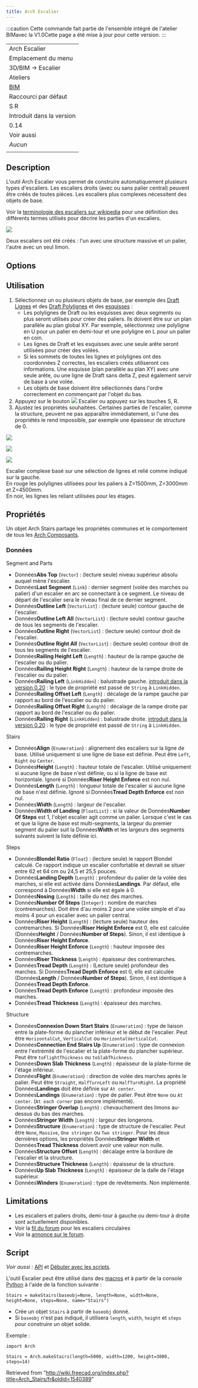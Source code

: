 ```yaml
---
title: Arch Escalier
---
```

:::caution
Cette commande fait partie de l'ensemble intégré de l'atelier BIMavec la V1.0Cette page a été mise à jour pour cette version.
:::

|  |
| --- |
| Arch Escalier |
| Emplacement du menu |
| 3D/BIM → Escalier |
| Ateliers |
| [BIM](/BIM_Workbench/fr "BIM Workbench/fr") |
| Raccourci par défaut |
| S R |
| Introduit dans la version |
| 0.14 |
| Voir aussi |
| *Aucun* |
|  |

## Description

L'outil Arch Escalier vous permet de construire automatiquement plusieurs types d'escaliers. Les escaliers droits (avec ou sans palier central) peuvent être créés de toutes pièces. Les escaliers plus complexes nécessitent des objets de base.

Voir la [terminologie des escaliers sur wikipedia](https://fr.wikipedia.org/wiki/Escalier#Terminologie) pour une définition des différents termes utilisés pour décrire les parties d'un escaliers.

![](/images/Arch_Stairs_example.jpg)

Deux escaliers ont été créés : l'un avec une structure massive et un palier, l'autre avec un seul limon.

## Options

## Utilisation

1. Sélectionnez un ou plusieurs objets de base, par exemple des [Draft Lignes](/Draft_Line/fr "Draft Line/fr") et des [Draft Polylignes](/Draft_Wire/fr "Draft Wire/fr") et des [esquisses](/Sketch/fr "Sketch/fr") :
   * Les polylignes de Draft ou les esquisses avec deux segments ou plus seront utilisés pour créer des paliers. Ils doivent être sur un plan parallèle au plan global XY. Par exemple, sélectionnez une polyligne en U pour un palier en demi-tour et une polyligne en L pour un palier en coin.
   * Les lignes de Draft et les esquisses avec une seule arête seront utilisées pour créer des volées.
   * Si les sommets de toutes les lignes et polylignes ont des coordonnées Z correctes, les escaliers créés utiliseront ces informations. Une esquisse (plan parallèle au plan XY) avec une seule arête, ou une ligne de Draft sans delta Z, peut également servir de base à une volée.
   * Les objets de base doivent être sélectionnés dans l'ordre correctement en commençant par l'objet du bas.
2. Appuyez sur le bouton ![](/images/Arch_Stairs.svg) Escalier ou appuyez sur les touches S, R.
3. Ajustez les propriétés souhaitées. Certaines parties de l'escalier, comme la structure, peuvent ne pas apparaître immédiatement, si l'une des propriétés le rend impossible, par exemple une épaisseur de structure de 0.

![](/images/Stairs_and_Landing_02.png)

![](/images/Stairs_and_Landing_01.png)

![](/images/Arch_Stairs_Complex_Example.png)

Escalier complexe basé sur une sélection de lignes et relié comme indiqué sur la gauche.  
En rouge les polylignes utilisées pour les paliers à Z=1500mm, Z=3000mm et Z=4500mm.  
En noir, les lignes les reliant utilisées pour les étages.

## Propriétés

Un objet Arch Stairs partage les propriétés communes et le comportement de tous les [Arch Composants](/Arch_Component/fr "Arch Component/fr").

### Données

Segment and Parts

* Données**Abs Top** (`Vector`) : (lecture seule) niveau supérieur absolu auquel mène l'escalier.
* Données**Last Segment** (`Link`) : dernier segment (volée des marches ou palier) d'un escalier en arc se connectant à ce segment. Le niveau de départ de l'escalier sera le niveau final de ce dernier segment.
* Données**Outline Left** (`VectorList`) : (lecture seule) contour gauche de l'escalier.
* Données**Outline Left All** (`VectorList`) : (lecture seule) contour gauche de tous les segments de l'escalier.
* Données**Outline Right** (`VectorList`) : (lecture seule) contour droit de l'escalier.
* Données**Outline Right All** (`VectorList`) : (lecture seule) contour droit de tous les segments de l'escalier.
* Données**Railing Height Left** (`Length`) : hauteur de la rampe gauche de l'escalier ou du palier.
* Données**Railing Height Right** (`Length`) : hauteur de la rampe droite de l'escalier ou du palier.
* Données**Railing Left** (`LinkHidden`) : balustrade gauche. [introduit dans la version 0.20](/Release_notes_0.20/fr "Release notes 0.20/fr") : le type de propriété est passé de `String` à `LinkHidden`.
* Données**Railing Offset Left** (`Length`) : décalage de la rampe gauche par rapport au bord de l'escalier ou du palier.
* Données**Railing Offset Right** (`Length`) : décalage de la rampe droite par rapport au bord de l'escalier ou du palier.
* Données**Railing Right** (`LinkHidden`) : balustrade droite. [introduit dans la version 0.20](/Release_notes_0.20/fr "Release notes 0.20/fr") : le type de propriété est passé de `String` à `LinkHidden`.

Stairs

* Données**Align** (`Enumeration`) : alignement des escaliers sur la ligne de base. Utilisé uniquement si une ligne de base est définie. Peut être `Left`, `Right` ou `Center`.
* Données**Height** (`Length`) : hauteur totale de l'escalier. Utilisé uniquement si aucune ligne de base n'est définie, ou si la ligne de base est horizontale. Ignoré si Données**Riser Height Enforce** est non nul.
* Données**Length** (`Length`) : longueur totale de l'escalier si aucune ligne de base n'est définie. Ignoré si Données**Tread Depth Enforce** est non nul.
* Données**Width** (`Length`) : largeur de l'escalier.
* Données**Width of Landing** (`FloatList`) : si la valeur de Données**Number Of Steps** est 1, l'objet escalier agit comme un palier. Lorsque c'est le cas et que la ligne de base est multi-segments, la largeur du premier segment du palier suit la Données**Width** et les largeurs des segments suivants suivent la liste définie ici.

Steps

* Données**Blondel Ratio** (`Float`) : (lecture seule) le rapport Blondel calculé. Ce rapport indique un escalier confortable et devrait se situer entre 62 et 64 cm ou 24,5 et 25,5 pouces.
* Données**Landing Depth** (`Length`) : profondeur du palier de la volée des marches, si elle est activée dans Données**Landings**. Par défaut, elle correspond à Données**Width** si elle est égale à 0.
* Données**Nosing** (`Length`) : taille du nez des marches.
* Données**Number Of Steps** (`Integer`) : nombre de marches (contremarches). Doit être d'au moins 2 pour une volée simple et d'au moins 4 pour un escalier avec un palier central.
* Données**Riser Height** (`Length`) : (lecture seule) hauteur des contremarches. Si Données**Riser Height Enforce** est 0, elle est calculée (Données**Height** / Données**Number of Steps**). Sinon, il est identique à Données**Riser Height Enforce**.
* Données**Riser Height Enforce** (`Length`) : hauteur imposée des contremarches.
* Données**Riser Thickness** (`Length`) : épaisseur des contremarches.
* Données**Tread Depth** (`Length`) : (Lecture seule) profondeur des marches. Si Données**Tread Depth Enforce** est 0, elle est calculée (Données**Length** / Données**Number of Steps**). Sinon, il est identique à Données**Tread Depth Enforce**.
* Données**Tread Depth Enforce** (`Length`) : profondeur imposée des marches.
* Données**Tread Thickness** (`Length`) : épaisseur des marches.

Structure

* Données**Connexion Down Start Stairs** (`Enumeration`) : type de liaison entre la plate-forme du plancher inférieur et le début de l'escalier. Peut être `HorizontalCut`, `VerticalCut` ou `HorizontalVerticalCut`.
* Données**Connection End Stairs Up** (`Enumeration`) : type de connexion entre l'extrémité de l'escalier et la plate-forme du plancher supérieur. Peut être `toFlightThickness` ou `toSlabThickness`.
* Données**Down Slab Thickness** (`Length`) : épaisseur de la plate-forme de l'étage inférieur.
* Données**Flight** (`Enumeration`) : direction de volée des marches après le palier. Peut être `Straight`, `HalfTurnLeft` ou `HalfTurnRight`. La propriété Données**Landings** doit être définie sur `At center`.
* Données**Landings** (`Enumeration`) : type de palier. Peut être `None` ou `At center`. (`At each corner` pas encore implémenté).
* Données**Stringer Overlap** (`Length`) : chevauchement des limons au-dessus du bas des marches.
* Données**Stringer Width** (`Length`) : largeur des longerons.
* Données**Structure** (`Enumeration`) : type de structure de l'escalier. Peut être `None`, `Massive`, `One stringer` ou `Two stringer`. Pour les deux dernières options, les propriétés Données**Stringer Width** et Données**Tread Thickness** doivent avoir une valeur non nulle.
* Données**Structure Offset** (`Length`) : décalage entre la bordure de l'escalier et la structure.
* Données**Structure Thickness** (`Length`) : épaisseur de la structure.
* Données**Up Slab Thickness** (`Length`) : épaisseur de la dalle de l'étage supérieur.
* Données**Winders** (`Enumeration`) : type de revêtements. Non implémenté.

## Limitations

* Les escaliers et paliers droits, demi-tour à gauche ou demi-tour à droite sont actuellement disponibles.
* Voir la [fil du forum](http://forum.freecadweb.org/viewtopic.php?f=23&t=6534) pour les escaliers circulaires
* Voir la [annonce sur le forum](http://forum.freecadweb.org/viewtopic.php?f=9&t=4564).

## Script

*Voir aussi :* [API](/Arch_API/fr "Arch API/fr") et [Débuter avec les scripts](/FreeCAD_Scripting_Basics/fr "FreeCAD Scripting Basics/fr").

L'outil Escalier peut être utilisé dans des [macros](/Macros/fr "Macros/fr") et à partir de la console [Python](/Python/fr "Python/fr") à l'aide de la fonction suivante :

```
Stairs = makeStairs(baseobj=None, length=None, width=None, height=None, steps=None, name="Stairs")

```

* Crée un objet `Stairs` à partir de `baseobj` donné.
* Si `baseobj` n'est pas indiqué, il utilisera `length`, `width`, `height` et `steps` pour construire un objet solide.

Exemple :

```
import Arch

Stairs = Arch.makeStairs(length=5000, width=1200, height=3000, steps=14)

```

Retrieved from "<http://wiki.freecad.org/index.php?title=Arch_Stairs/fr&oldid=1540389>"
